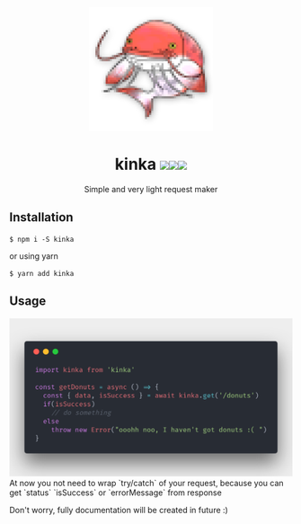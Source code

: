 <div align="center">
  <a href="https://www.npmjs.com/package/kinka">
    <img width="220" height="220" src="https://github.com/acacode/kinka/raw/master/logo.png">
  </a>
  <br>
  <h1>kinka <a href="https://github.com/acacode/kinka/blob/master/LICENSE"><img src="https://img.shields.io/badge/license-MIT-red.svg"></a><a href="https://www.npmjs.com/package/kinka"><img src="https://img.shields.io/npm/v/kinka.svg?style=flat"></a><a href="https://travis-ci.org/acacode/kinka"><img src="https://travis-ci.org/acacode/kinka.svg?branch=master"></a></h1>
  <p>
    Simple and very light request maker
  </p>
</div>

<h2 align="left">Installation</h2>

    $ npm i -S kinka

or using yarn

    $ yarn add kinka

<h2 align="left">Usage</h2>
<img src="https://github.com/acacode/kinka/raw/master/example_usage1.png">
At now you not need to wrap `try/catch` of your request, because you can get `status` `isSuccess` or `errorMessage` from response

Don't worry, fully documentation will be created in future :)